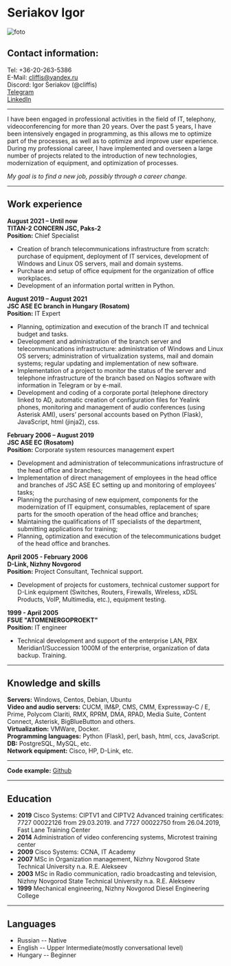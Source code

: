 # Seriakov Igor

![foto](https://github.com/cliffis/rsschool-cv/foto_small.jpg)

## Contact information:

Tel: +36-20-263-5386  
E-Mail: cliffis@yandex.ru  
Discord: Igor Seriakov (@cliffis)  
[Telegram](https://t.me/Igor_UC)  
[LinkedIn](https://www.instagram.com/uc_cliffis/)  

---

 I have been engaged in professional activities in the field of IT, telephony, videoconferencing for more than 20 years. Over the past 5 years, I have been intensively engaged in programming, as this allows me to optimize part of the processes, as well as to optimize and improve user experience. During my professional career, I have implemented and overseen a large number of projects related to the introduction of new technologies, modernization of equipment, and optimization of processes.

*My goal is to find a new job, possibly through a career change.*

---

## Work experience

**August 2021 – Until now**  
**TITAN-2 CONCERN JSC, Paks-2**  
**Position:** Chief Specialist  

+	Creation of branch telecommunications infrastructure from scratch: purchase of equipment, deployment of IT services, development of Windows and Linux OS servers, mail and domain systems. 
+	Purchase and setup of office equipment for the organization of office workplaces. 
+	Development of an information portal written in Python.

**August 2019 – August 2021**  
**JSC ASE EC branch in Hungary (Rosatom)**  
**Position:** IT Expert  

+	Planning, optimization and execution of the branch IT and technical budget and tasks.
+	Development and administration of the branch server and telecommunications infrastructure: administration of Windows and Linux OS servers; administration of virtualization systems, mail and domain systems; regular updating and implementation of new software. 
+	Implementation of a project to monitor the status of the server and telephone infrastructure of the branch based on Nagios software with information in Telegram or by e-mail.
+	Development and coding of a corporate portal (telephone directory linked to AD, automatic creation of configuration files for Yealink phones, monitoring and management of audio conferences (using Asterisk AMI), users’ personal accounts based on Python (Flask), JavaScript, html (jinja2), css.

**February 2006 – August 2019**  
**JSC ASE EC (Rosatom)**  
**Position:** Corporate system resources management expert  

+	Development and administration of telecommunications infrastructure of the head office and branches;
+	Implementation of direct management of employees in the head office and branches of JSC ASE EC setting up and monitoring of employees’ tasks;
+	Planning the purchasing of new equipment, components for the modernization of IT equipment, consumables, replacement of spare parts for the smooth operation of the head office and branches;
+	Maintaining the qualifications of IT specialists of the department, submitting applications for training;
+	Planning, optimization and execution of the telecommunications budget of the head office and branches.

**April 2005 - February 2006**  
**D-Link, Nizhny Novgorod**  
**Position:** Project Consultant, Technical support.  

+	Development of projects for customers, technical customer support for D-Link equipment (Switches, Routers, Firewalls, Wireless, xDSL Products, VoIP, Multimedia, etc.), equipment testing.

**1999 - April 2005**  
**FSUE "ATOMENERGOPROEKT"**  
**Position:** IT engineer  

+	Technical development and support of the enterprise LAN, PBX Meridian1/Succession 1000M of the enterprise, organization of data backup. Training.

------

## Knowledge and skills

**Servers:** Windows, Centos, Debian, Ubuntu  
**Video and audio servers:** CUCM, IM&P, CMS, CMM, Expressway-C / E, Prime, Polycom Clariti, RMX, RPRM, DMA, RPAD, Media Suite, Content Connect, Asterisk, BigBlueButton and others.  
**Virtualization:** VMWare, Docker.  
**Programming languages:** Python (Flask), perl, bash, html, ccs, JavaScript.  
**DB:** PostgreSQL, MySQL, etc.  
**Network equipment:** Cisco, HP, D-Link, etc.  

------

**Code example:** [Github](https://github.com/cliffis/supportvoip)

----

## Education

+ **2019**	Cisco Systems: CIPTV1 and CIPTV2
Advanced training certificates: 7727 00022126 from 29.03.2019. and 7727 00022750 from 26.04.2019, Fast Lane Training Center
+ **2014**	Administration of video conferencing systems, Microtest training center
+ **2009**	Cisco Systems: CCNA, IT Academy
+ **2007**	MSc in Organization management, Nizhny Novgorod State Technical University n.a. R.E. Alekseev
+ **2003**	MSc in Radio communication, radio broadcasting and television, Nizhny Novgorod State Technical University n.a. R.E. Alekseev
+ **1999**	Mechanical engineering, Nizhny Novgorod Diesel Engineering College

-----

## Languages

+ Russian -- Native
+ English -- Upper Intermediate(mostly conversational level)
+ Hungary -- Beginner

